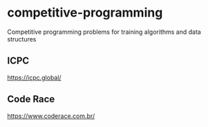 # competitive-programming  
Competitive programming problems for training algorithms and data structures  

## ICPC   
https://icpc.global/  
 
## Code Race  
https://www.coderace.com.br/  
